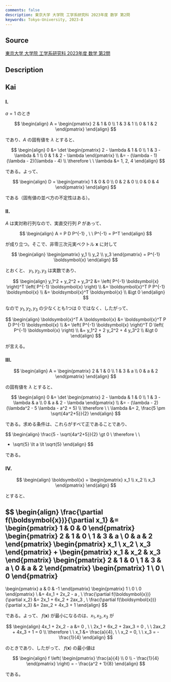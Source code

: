 ```yaml
---
comments: false
description: 東京大学 大学院 工学系研究科 2023年度 数学 第2問
keywords: Tokyo-University, 2023-8
---
```


## Source
[東京大学 大学院 工学系研究科 2023年度 数学 第2問](https://www.t.u-tokyo.ac.jp/soe/admission/general-past)

## Description

## Kai
### I.
$a=1$ のとき

$$
\begin{align}
A = \begin{pmatrix} 2 & 1 & 0 \\ 1 & 3 & 1 \\ 0 & 1 & 2 \end{pmatrix}
\end{align}
$$

であり、$A$ の固有値を $\lambda$ とすると、

$$
\begin{align}
0
&= \det \begin{pmatrix}
2 - \lambda & 1 & 0 \\ 1 & 3 - \lambda & 1 \\ 0 & 1 & 2 - \lambda
\end{pmatrix}
\\
&= - (\lambda - 1)(\lambda - 2)(\lambda - 4)
\\
\therefore \ \ \lambda &= 1, 2, 4
\end{align}
$$

である。よって、

$$
\begin{align}
D = \begin{pmatrix} 1 & 0 & 0 \\ 0 & 2 & 0 \\ 0 & 0 & 4 \end{pmatrix}
\end{align}
$$

である（固有値の並べ方の不定性はある）。

### II.
$A$ は実対称行列なので、実直交行列 $P$ があって、

$$
\begin{align}
A = P D P^{-1} , \ \ P^{-1} = P^T
\end{align}
$$

が成り立つ。そこで、非零三次元実ベクトル $\boldsymbol{x}$ に対して

$$
\begin{align}
\begin{pmatrix} y_1 \\ y_2 \\ y_3 \end{pmatrix}
= P^{-1} \boldsymbol{x}
\end{align}
$$

とおくと、 $y_1, y_2, y_3$ は実数であり、

$$
\begin{align}
y_1^2 + y_2^2 + y_3^2
&= \left( P^{-1} \boldsymbol{x} \right)^T
\left( P^{-1} \boldsymbol{x} \right)
\\
&= \boldsymbol{x}^T P P^{-1} \boldsymbol{x}
\\
&= \boldsymbol{x}^T \boldsymbol{x}
\\
&\gt 0
\end{align}
$$

なので $y_1, y_2, y_3$ の少なくとも1つは $0$ ではなく、したがって、

$$
\begin{align}
\boldsymbol{x}^T A \boldsymbol{x}
&= \boldsymbol{x}^T P D P^{-1} \boldsymbol{x}
\\
&= \left( P^{-1} \boldsymbol{x} \right)^T D
\left( P^{-1} \boldsymbol{x} \right)
\\
&= y_1^2 + 2 y_2^2 + 4 y_3^2
\\
&\gt 0
\end{align}
$$

が言える。

### III.

$$
\begin{align}
A = \begin{pmatrix} 2 & 1 & 0 \\ 1 & 3 & a \\ 0 & a & 2 \end{pmatrix}
\end{align}
$$

の固有値を $\lambda$ とすると、

$$
\begin{align}
0
&= \det \begin{pmatrix}
2 - \lambda & 1 & 0 \\ 1 & 3 - \lambda & a \\ 0 & a & 2 - \lambda
\end{pmatrix}
\\
&= - (\lambda - 2)(\lambda^2 - 5 \lambda - a^2 + 5)
\\
\therefore \ \ \lambda &= 2, \frac{5 \pm \sqrt{4a^2+5}}{2}
\end{align}
$$

である。求める条件は、これらがすべて正であることであり、

$$
\begin{align}
\frac{5 - \sqrt{4a^2+5}}{2} \gt 0
\\
\therefore \ \ 
- \sqrt{5} \lt a \lt \sqrt{5}
\end{align}
$$

である。

### IV.

$$
\begin{align}
\boldsymbol{x} = \begin{pmatrix} x_1 \\ x_2 \\ x_3 \end{pmatrix}
\end{align}
$$

とすると、

$$
\begin{align}
\frac{\partial f(\boldsymbol{x})}{\partial x_1}
&= 
\begin{pmatrix} 1 & 0 & 0 \end{pmatrix}
\begin{pmatrix} 2 & 1 & 0 \\ 1 & 3 & a \\ 0 & a & 2 \end{pmatrix}
\begin{pmatrix} x_1 \\ x_2 \\ x_3 \end{pmatrix}
+
\begin{pmatrix} x_1 & x_2 & x_3 \end{pmatrix}
\begin{pmatrix} 2 & 1 & 0 \\ 1 & 3 & a \\ 0 & a & 2 \end{pmatrix}
\begin{pmatrix} 1 \\ 0 \\ 0 \end{pmatrix}
-
\begin{pmatrix} a & 0 & -1 \end{pmatrix}
\begin{pmatrix} 1 \\ 0 \\ 0 \end{pmatrix}
\\
&= 4x_1 + 2x_2 - a
, \\
\frac{\partial f(\boldsymbol{x})}{\partial x_2}
&= 2x_1 + 6x_2 + 2ax_3
, \\
\frac{\partial f(\boldsymbol{x})}{\partial x_3}
&= 2ax_2 + 4x_3 + 1
\end{align}
$$

である。よって、 $f(\boldsymbol{x})$ が最小になるのは、$x_1, x_2, x_3$ が

$$
\begin{align}
4x_1 + 2x_2 - a &= 0
, \ \ 
2x_1 + 6x_2 + 2ax_3 = 0
, \ \ 
2ax_2 + 4x_3 + 1 = 0
\\
\therefore \ \ 
x_1 &= \frac{a}{4}, \ \ x_2 = 0, \ \ x_3 = - \frac{1}{4}
\end{align}
$$

のときであり、したがって、 $f(\boldsymbol{x})$ の最小値は

$$
\begin{align}
f \left( \begin{pmatrix}
\frac{a}{4} \\ 0 \\ - \frac{1}{4} \end{pmatrix} \right)
= - \frac{a^2 + 1}{8}
\end{align}
$$

である。